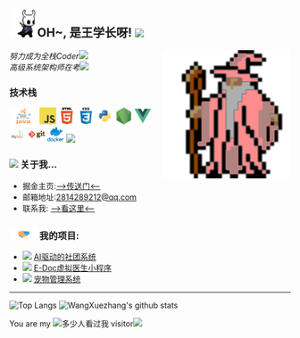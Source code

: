 <h2> <img src="https://raw.githubusercontent.com/TanZng/TanZng/master/assets/hollor_knight3.gif" width="50">OH~, 是王学长呀! <img src="https://media.giphy.com/media/mGcNjsfWAjY5AEZNw6/giphy.gif" width="50"></h2>
<img align='right' src="https://raw.githubusercontent.com/deut-erium/deut-erium/master/assets/gandalf_parrot.gif" width="230">
<p><em> 努力成为全栈Coder<img src="https://media.giphy.com/media/fYSnHlufseco8Fh93Z/giphy.gif" width="30">
</br>高级系统架构师在考<img src="https://media.giphy.com/media/WUlplcMpOCEmTGBtBW/giphy.gif" width="30"> 
<br/>
</em></p>

### 技术栈

<code><img height="30" width="50" src="https://raw.githubusercontent.com/github/explore/80688e429a7d4ef2fca1e82350fe8e3517d3494d/topics/java/java.png"></code>
<code><img height="30" src="https://raw.githubusercontent.com/github/explore/80688e429a7d4ef2fca1e82350fe8e3517d3494d/topics/javascript/javascript.png"></code>
<code><img height="30" src="https://raw.githubusercontent.com/github/explore/80688e429a7d4ef2fca1e82350fe8e3517d3494d/topics/html/html.png"></code>
<code><img height="30" src="https://raw.githubusercontent.com/github/explore/80688e429a7d4ef2fca1e82350fe8e3517d3494d/topics/css/css.png"></code>
<code><img height="30" src="https://raw.githubusercontent.com/github/explore/80688e429a7d4ef2fca1e82350fe8e3517d3494d/topics/python/python.png"></code>
<code><img height="30" src="https://raw.githubusercontent.com/github/explore/80688e429a7d4ef2fca1e82350fe8e3517d3494d/topics/nodejs/nodejs.png"></code>
<code><img height="30" src="https://raw.githubusercontent.com/github/explore/80688e429a7d4ef2fca1e82350fe8e3517d3494d/topics/vue/vue.png"></code>
<code><img height="30" src="https://raw.githubusercontent.com/github/explore/80688e429a7d4ef2fca1e82350fe8e3517d3494d/topics/mysql/mysql.png"></code>
<code><img height="30" src="https://raw.githubusercontent.com/github/explore/80688e429a7d4ef2fca1e82350fe8e3517d3494d/topics/git/git.png"></code>
<code><img height="30" src="https://raw.githubusercontent.com/github/explore/80688e429a7d4ef2fca1e82350fe8e3517d3494d/topics/docker/docker.png"></code>
<code><img height="30" src="https://img.shields.io/badge/-Flask-0d7963?style=flat&logo=flask&logoColor=white"></code>

### <img src="https://media.giphy.com/media/VgCDAzcKvsR6OM0uWg/giphy.gif" width="50"> 关于我... 
- 掘金主页:[-->传送门<--](https://juejin.cn/user/442430126559470)
- 邮箱地址:2814289212@qq.com
- 联系我:  <a href="https://github.com/WangXuezhang0522/picture-Repository/blob/main/image/WechatIMG123.jpg?raw=true">-->看这里<--</a>

### <img src="https://github.com/SatYu26/SatYu26/blob/master/Assets/Handshake.gif?raw=true" width="50"> 我的项目:
- <img src="https://raw.githubusercontent.com/anathayna/anathayna/master/assets/bmo.gif" width="30"> [AI驱动的社团系统](https://github.com/WangXuezhang0522/community-wechat-mini-program)
- <img src="https://github.com/anathayna/anathayna/blob/master/assets/pusheencode.gif?raw=true" width="30"> [E-Doc虚拟医生小程序](https://github.com/WangXuezhang0522/E-Doc)
- <img src="https://raw.githubusercontent.com/anathayna/anathayna/master/assets/nyancat.gif" width="30"> [宠物管理系统](#)

---
![Top Langs](https://github-readme-stats.vercel.app/api/top-langs/?username=WangXuezhang0522&layout=compact&theme=tokyonight)
  ![WangXuezhang's github stats](https://github-readme-stats.vercel.app/api?username=WangXuezhang0522&theme=gruvbox&show_icons=true)
  <br/>
  
 You are my ![多少人看过我](https://profile-counter.glitch.me/WangXuezhang0522/count.svg) visitor<img src="https://camo.githubusercontent.com/533319885b8aea7dd010edf104b05fae70cd5f0300f65399b6b4d30a4fb89e7a/68747470733a2f2f6d656469612e67697068792e636f6d2f6d656469612f4c6e516a7057614f4e386e68723231764e572f67697068792e676966" width="40">



